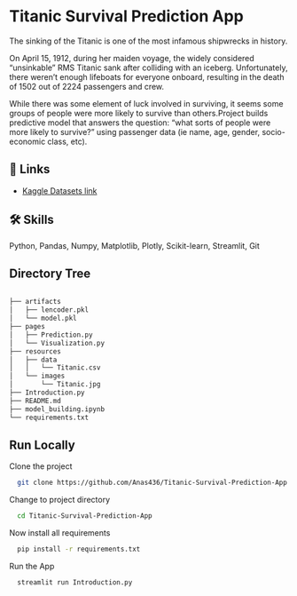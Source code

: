 
# Titanic Survival Prediction App

The sinking of the Titanic is one of the most infamous shipwrecks in history.

On April 15, 1912, during her maiden voyage, the widely considered “unsinkable” RMS Titanic sank after colliding with an iceberg. Unfortunately, there weren’t enough lifeboats for everyone onboard, resulting in the death of 1502 out of 2224 passengers and crew.

While there was some element of luck involved in surviving, it seems some groups of people were more likely to survive than others.Project builds predictive model that answers the question: “what sorts of people were more likely to survive?” using passenger data (ie name, age, gender, socio-economic class, etc).


## 🔗 Links

- [Kaggle Datasets link](https://www.kaggle.com/competitions/titanic)


## 🛠 Skills
Python, Pandas, Numpy, Matplotlib, Plotly, Scikit-learn, Streamlit, Git

## Directory Tree
```bash

├── artifacts
│   ├── lencoder.pkl
│   └── model.pkl 
├── pages
│   ├── Prediction.py
│   └── Visualization.py
├── resources
│   ├── data
│   │   └── Titanic.csv
│   └── images
│       └── Titanic.jpg
├── Introduction.py
├── README.md
├── model_building.ipynb
└── requirements.txt
```

## Run Locally

Clone the project

```bash
  git clone https://github.com/Anas436/Titanic-Survival-Prediction-App
```

Change to project directory

```bash
  cd Titanic-Survival-Prediction-App
```
Now install all requirements

```bash
  pip install -r requirements.txt

```

Run the App

```bash
  streamlit run Introduction.py
```


